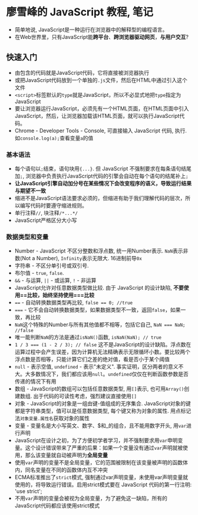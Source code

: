 # 廖雪峰的 JavaScript 教程, 笔记

- 简单地说, JavaScript是一种运行在浏览器中的解释型的编程语言。
- 在Web世界里，只有JavaScript能**跨平台**、**跨浏览器驱动网页**，**与用户交互**?

## 快速入门

- 由<script>...</script>包含的代码就是JavaScript代码，它将直接被浏览器执行
- 或把JavaScript代码放到一个单独的`.js`文件，然后在HTML中通过<script src="..."></script>引入这个文件
- `<script>`标签默认的`type`就是JavaScript，所以不必显式地把`type`指定为JavaScript
- 要让浏览器运行JavaScript，必须先有一个HTML页面，在HTML页面中引入JavaScript，然后，让浏览器加载该HTML页面，就可以执行JavaScript代码。
- Chrome - Developer Tools - Console, 可直接输入 JavaScript 代码, 执行. 如`console.log(a);`查看变量`a`的值

### 基本语法

- 每个语句以`;`结束，语句块用`{...}`. 但 JavaScript 不强制要求在每条语句结尾加`;`, 浏览器中负责执行JavaScript代码的引擎会自动在每个语句的结尾补上`;`
- **让JavaScript引擎自动加分号在某些情况下会改变程序的语义，导致运行结果与期望不一致**
- 缩进不是JavaScript语法要求必须的，但缩进有助于我们理解代码的层次，所以编写代码时要遵守缩进规则。
- 单行注释`//`, 块注释`/*...*/`
- JavaScript严格区分大小写

### 数据类型和变量

- Number - JavaScript 不区分整数和浮点数, 统一用Number表示. `NaN`表示非数(Not a Number), `Infinity`表示无限大. 16进制前导`0x`
- 字符串 - 不区分单引号或双引号.
- 布尔值 - `true`, `false`.
- `&&` - 与运算, `||` - 或运算, `!` - 非运算
- JavaScript允许对任意数据类型做比较. 由于 JavaScript 的设计缺陷, **不要使用==比较，始终坚持使用===比较**
 - `==` - 自动转换数据类型再比较, `false == 0; //true`
 - `===` - 它不会自动转换数据类型，如果数据类型不一致，返回`false`，如果一致，再比较
- `NaN`这个特殊的Number与所有其他值都不相等，包括它自己, `NaN === NaN; //false`
- 唯一能判断`NaN`的方法是通过`isNaN()`函数, `isNaN(NaN); // true`
- `1 / 3 === (1 - 2 / 3); // false` 这不是JavaScript的设计缺陷。浮点数在运算过程中会产生误差，因为计算机无法精确表示无限循环小数。要比较两个浮点数是否相等，只能计算它们之差的绝对值，看是否小于某个阈值
- `null` - 表示空值, `undefined` - 表示"未定义". 事实证明，区分两者的意义不大。大多数情况下，我们都应该用`null`。`undefined`仅仅在判断函数参数是否传递的情况下有用
- 数组 - JavaScript的数组可以包括任意数据类型, 用`[]`表示, 也可用`Array()`创建数组. 出于代码的可读性考虑，强烈建议直接使用`[]`
- 对象 - JavaScript的对象是一组由键-值组成的无序集合. JavaScript对象的键都是字符串类型，值可以是任意数据类型, 每个键又称为对象的属性. 用点标记法`对象变量.属性名`获取对象的属性
- 变量 - 变量名是大小写英文、数字、$和\_的组合，且不能用数字开头, 用`var`进行声明
- JavaScript在设计之初，为了方便初学者学习，并不强制要求用`var`申明变量。这个设计错误带来了严重的后果：如果一个变量没有通过`var`声明就被使用，那么该变量就自动被声明为**全局变量**
- 使用`var`声明的变量不是全局变量，它的范围被限制在该变量被声明的函数体内，同名变量在不同的函数体内互不冲突
- ECMA标准推出了`strict`模式, 强制通过var声明变量，未使用var声明变量就使用的，将导致运行错误。启用strict模式要在 JavaScript 代码的第一行注明: 'use strict';
- 不用`var`声明的变量会被视为全局变量，为了避免这一缺陷，所有的JavaScript代码都应该使用strict模式
